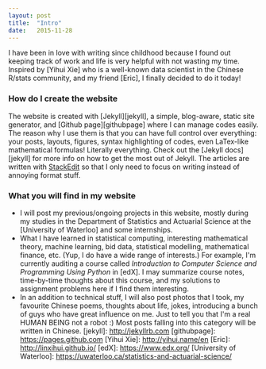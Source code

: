 ```yaml
---
layout: post
title:  "Intro"
date:   2015-11-28
---
```

</span>I have been in love with writing since childhood because I found out keeping track of work and life is very helpful with not wasting my time.  Inspired by [Yihui Xie] who is a well-known data scientist in the Chinese R/stats community, and my friend [Eric], I finally decided to do it today! <span>

### How do I create the website
The website is created with [Jekyll][jekyll], a simple, blog-aware, static site generator, and [Github page][githubpage] where I can manage codes easily. The reason why I use them is that you can have full control over everything: your posts, layouts, figures, syntax highlighting of codes, even LaTex-like mathematical formulas! Literally everything. Check out the [Jekyll docs][jekyll] for more info on how to get the most out of Jekyll. The articles are written with [StackEdit](https://stackedit.io/) so that I only need to focus on writing instead of annoying format stuff. 
### What you will find in my website
- I will post my previous/ongoing projects in this website, mostly during my studies in the Department of Statistics and Actuarial Science at the [University of Waterloo] and some internships.
- What I have learned in statistical computing, interesting mathematical theory, machine learning, bid data, statistical modelling, mathematical finance, etc.  (Yup, I do have a wide range of interests.) For example, I'm currently auditing a course called *Introduction to Computer Science and Programming Using Python* in [edX]. I may summarize course notes, time-by-time thoughts about this course, and my solutions to assignment problems here if I find them interesting.
- In an addition to technical stuff, I will also post photos that I took, my favourite Chinese poems, thoughts about life, jokes, introducing a bunch of guys who have great influence on me. Just to tell you that I'm a real HUMAN BEING not a robot :) Most posts falling into this category will be written in Chinese.
[jekyll]:    http://jekyllrb.com
[githubpage]: https://pages.github.com
[Yihui Xie]: http://yihui.name/en
[Eric]: http://linxihui.github.io/
[edX]: https://www.edx.org/
[University of Waterloo]: https://uwaterloo.ca/statistics-and-actuarial-science/

